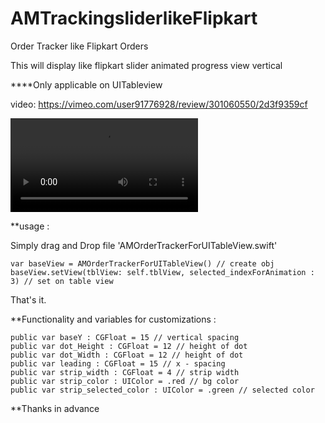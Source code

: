 # AMTrackingsliderlikeFlipkart
Order Tracker like Flipkart Orders

This will display like flipkart slider animated progress view vertical 

****Only applicable on UITableview

video:
https://vimeo.com/user91776928/review/301060550/2d3f9359cf
<p><video>
  <source src="https://vimeo.com/user91776928/review/301060550/2d3f9359cf" type='video/mp4'>
</video></p>

**usage :

Simply drag and Drop file 'AMOrderTrackerForUITableView.swift'

    var baseView = AMOrderTrackerForUITableView() // create obj
    baseView.setView(tblView: self.tblView, selected_indexForAnimation : 3) // set on table view

That's it.

**Functionality and variables for customizations :  

    public var baseY : CGFloat = 15 // vertical spacing
    public var dot_Height : CGFloat = 12 // height of dot
    public var dot_Width : CGFloat = 12 // height of dot
    public var leading : CGFloat = 15 // x - spacing
    public var strip_width : CGFloat = 4 // strip width
    public var strip_color : UIColor = .red // bg color
    public var strip_selected_color : UIColor = .green // selected color

**Thanks in advance

